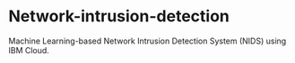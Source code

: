 # Network-intrusion-detection
 Machine Learning-based Network Intrusion Detection System (NIDS) using IBM Cloud.
